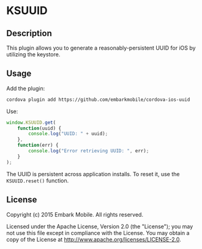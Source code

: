 # KSUUID

## Description
This plugin allows you to generate a reasonably-persistent UUID for iOS by utilizing the keystore.

## Usage
Add the plugin:

```sh
cordova plugin add https://github.com/embarkmobile/cordova-ios-uuid
```

Use:
```js
window.KSUUID.get(
	function(uuid) {
		console.log("UUID: " + uuid);
	},
	function(err) {
		console.log("Error retrieving UUID: ", err);
	}
);
```

The UUID is persistent across application installs.  To reset it, use the `KSUUID.reset()` function.

## License
Copyright (c) 2015 Embark Mobile. All rights reserved.

Licensed under the Apache License, Version 2.0 (the "License"); you may not use this file except in compliance with the License. You may obtain a copy of the License at http://www.apache.org/licenses/LICENSE-2.0.
